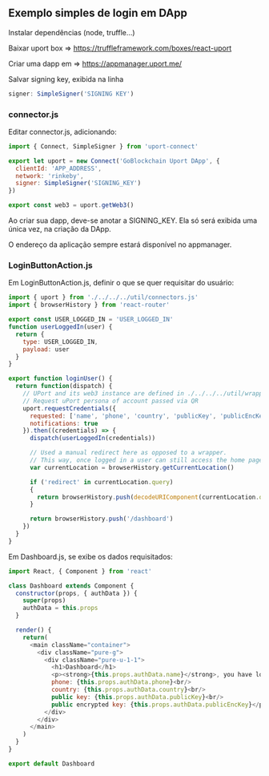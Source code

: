 ## Exemplo simples de login em DApp

Instalar dependências (node, truffle...)

Baixar uport box => https://truffleframework.com/boxes/react-uport

Criar uma dapp em => https://appmanager.uport.me/

Salvar signing key, exibida na linha
```javascript
signer: SimpleSigner('SIGNING KEY')
```

### connector.js

Editar connector.js, adicionando:

```javascript
import { Connect, SimpleSigner } from 'uport-connect'

export let uport = new Connect('GoBlockchain Uport DApp', {
  clientId: 'APP_ADDRESS',
  network: 'rinkeby',
  signer: SimpleSigner('SIGNING_KEY')
})

export const web3 = uport.getWeb3()
```

Ao criar sua dapp, deve-se anotar a SIGNING_KEY. Ela só será exibida uma única vez, na criação da DApp.

O endereço da aplicação sempre estará disponível no appmanager.


### LoginButtonAction.js

Em LoginButtonAction.js, definir o que se quer requisitar do usuário:

```javascript
import { uport } from './../../../util/connectors.js'
import { browserHistory } from 'react-router'

export const USER_LOGGED_IN = 'USER_LOGGED_IN'
function userLoggedIn(user) {
  return {
    type: USER_LOGGED_IN,
    payload: user
  }
}

export function loginUser() {
  return function(dispatch) {
    // UPort and its web3 instance are defined in ./../../../util/wrappers.
    // Request uPort persona of account passed via QR
    uport.requestCredentials({
      requested: ['name', 'phone', 'country', 'publicKey', 'publicEncKey'],
      notifications: true
    }).then((credentials) => {
      dispatch(userLoggedIn(credentials))

      // Used a manual redirect here as opposed to a wrapper.
      // This way, once logged in a user can still access the home page.
      var currentLocation = browserHistory.getCurrentLocation()

      if ('redirect' in currentLocation.query)
      {
        return browserHistory.push(decodeURIComponent(currentLocation.query.redirect))
      }

      return browserHistory.push('/dashboard')
    })
  }
}
```

Em Dashboard.js, se exibe os dados requisitados:
```javascript
import React, { Component } from 'react'

class Dashboard extends Component {
  constructor(props, { authData }) {
    super(props)
    authData = this.props
  }

  render() {
    return(
      <main className="container">
        <div className="pure-g">
          <div className="pure-u-1-1">
            <h1>Dashboard</h1>
            <p><strong>{this.props.authData.name}</strong>, you have logged in with UPort. Your data:<br/>
            phone: {this.props.authData.phone}<br/>
            country: {this.props.authData.country}<br/>
            public key: {this.props.authData.publicKey}<br/>
            public encrypted key: {this.props.authData.publicEncKey}</p>
          </div>
        </div>
      </main>
    )
  }
}

export default Dashboard
```
